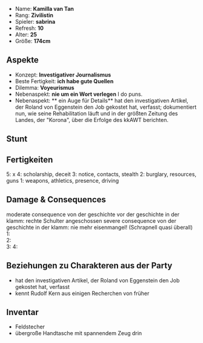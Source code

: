 * Name: **Kamilla van Tan**
* Rang: **Zivilistin**
* Spieler: **sabrina**
* Refresh: **10**
* Alter: **25**
* Größe: **174cm**

## Aspekte

* Konzept: **Investigativer Journalismus**  
* Beste Fertigkeit: **ich habe gute Quellen**  
* Dilemma: **Voyeurismus**
* Nebenaspekt: **nie um ein Wort verlegen**
I do puns.
* Nebenaspekt: ** ein Auge für Details**
hat den investigativen Artikel, der Roland von Eggenstein den Job gekostet hat, verfasst; dokumentiert nun, wie seine Rehabilitation läuft und in der größten Zeitung des Landes, der "Korona", über die Erfolge des kkAWT berichten.

## Stunt

## Fertigkeiten

5: x
4:  scholarship, deceit 
3: notice, contacts, stealth
2: burglary, resources, guns
1: weapons, athletics, presence, driving

## Damage & Consequences
moderate consequence von der geschichte vor der geschichte in der klamm: rechte Schulter angeschossen
severe consequence von der geschichte in der klamm: nie mehr eisenmangel! (Schrapnell quasi überall)
1:  
2:  
3: 
4: 

## Beziehungen zu Charakteren aus der Party
* hat den investigativen Artikel, der Roland von Eggenstein den Job gekostet hat, verfasst
* kennt Rudolf Kern aus einigen Recherchen von früher

## Inventar
* Feldstecher
* übergroße Handtasche mit spannendem Zeug drin
